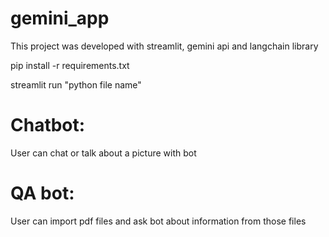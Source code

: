 # gemini_app
This project was developed with streamlit, gemini api and langchain library

pip install -r requirements.txt

streamlit run "python file name"
# Chatbot:
User can chat or talk about a picture with bot
# QA bot:
User can import pdf files and ask bot about information from those files

